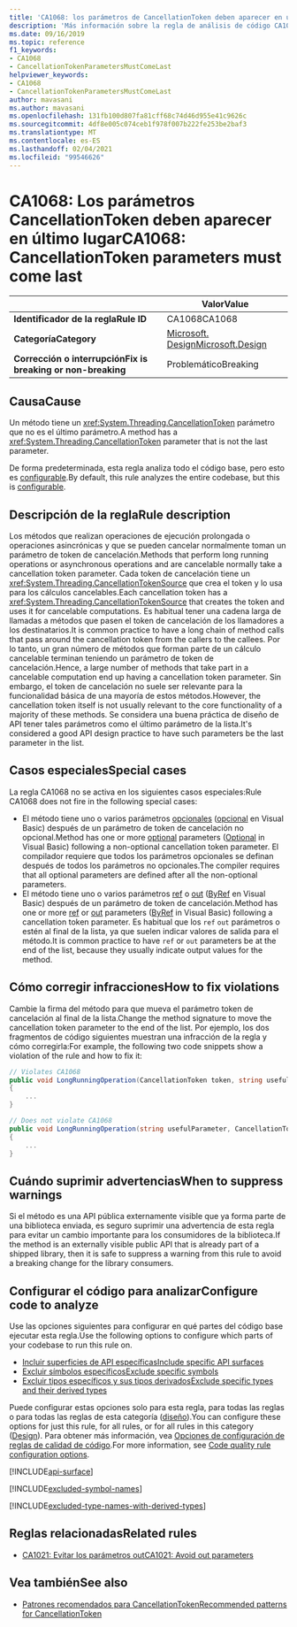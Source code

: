 ```yaml
---
title: 'CA1068: los parámetros de CancellationToken deben aparecer en último lugar (análisis de código)'
description: 'Más información sobre la regla de análisis de código CA1068: los parámetros de CancellationToken deben aparecer en último lugar'
ms.date: 09/16/2019
ms.topic: reference
f1_keywords:
- CA1068
- CancellationTokenParametersMustComeLast
helpviewer_keywords:
- CA1068
- CancellationTokenParametersMustComeLast
author: mavasani
ms.author: mavasani
ms.openlocfilehash: 131fb100d807fa81cff68c74d46d955e41c9626c
ms.sourcegitcommit: 4df8e005c074ceb1f978f007b222fe253be2baf3
ms.translationtype: MT
ms.contentlocale: es-ES
ms.lasthandoff: 02/04/2021
ms.locfileid: "99546626"
---
```

# <a name="ca1068-cancellationtoken-parameters-must-come-last"></a><span data-ttu-id="db49b-103">CA1068: Los parámetros CancellationToken deben aparecer en último lugar</span><span class="sxs-lookup"><span data-stu-id="db49b-103">CA1068: CancellationToken parameters must come last</span></span>

| | <span data-ttu-id="db49b-104">Valor</span><span class="sxs-lookup"><span data-stu-id="db49b-104">Value</span></span> |
|-|-|
| <span data-ttu-id="db49b-105">**Identificador de la regla**</span><span class="sxs-lookup"><span data-stu-id="db49b-105">**Rule ID**</span></span> |<span data-ttu-id="db49b-106">CA1068</span><span class="sxs-lookup"><span data-stu-id="db49b-106">CA1068</span></span>|
| <span data-ttu-id="db49b-107">**Categoría**</span><span class="sxs-lookup"><span data-stu-id="db49b-107">**Category**</span></span> |[<span data-ttu-id="db49b-108">Microsoft. Design</span><span class="sxs-lookup"><span data-stu-id="db49b-108">Microsoft.Design</span></span>](design-warnings.md)|
| <span data-ttu-id="db49b-109">**Corrección o interrupción**</span><span class="sxs-lookup"><span data-stu-id="db49b-109">**Fix is breaking or non-breaking**</span></span> |<span data-ttu-id="db49b-110">Problemático</span><span class="sxs-lookup"><span data-stu-id="db49b-110">Breaking</span></span>|

## <a name="cause"></a><span data-ttu-id="db49b-111">Causa</span><span class="sxs-lookup"><span data-stu-id="db49b-111">Cause</span></span>

<span data-ttu-id="db49b-112">Un método tiene un <xref:System.Threading.CancellationToken> parámetro que no es el último parámetro.</span><span class="sxs-lookup"><span data-stu-id="db49b-112">A method has a <xref:System.Threading.CancellationToken> parameter that is not the last parameter.</span></span>

<span data-ttu-id="db49b-113">De forma predeterminada, esta regla analiza todo el código base, pero esto es [configurable](#configure-code-to-analyze).</span><span class="sxs-lookup"><span data-stu-id="db49b-113">By default, this rule analyzes the entire codebase, but this is [configurable](#configure-code-to-analyze).</span></span>

## <a name="rule-description"></a><span data-ttu-id="db49b-114">Descripción de la regla</span><span class="sxs-lookup"><span data-stu-id="db49b-114">Rule description</span></span>

<span data-ttu-id="db49b-115">Los métodos que realizan operaciones de ejecución prolongada o operaciones asincrónicas y que se pueden cancelar normalmente toman un parámetro de token de cancelación.</span><span class="sxs-lookup"><span data-stu-id="db49b-115">Methods that perform long running operations or asynchronous operations and are cancelable normally take a cancellation token parameter.</span></span> <span data-ttu-id="db49b-116">Cada token de cancelación tiene un <xref:System.Threading.CancellationTokenSource> que crea el token y lo usa para los cálculos cancelables.</span><span class="sxs-lookup"><span data-stu-id="db49b-116">Each cancellation token has a <xref:System.Threading.CancellationTokenSource> that creates the token and uses it for cancelable computations.</span></span> <span data-ttu-id="db49b-117">Es habitual tener una cadena larga de llamadas a métodos que pasen el token de cancelación de los llamadores a los destinatarios.</span><span class="sxs-lookup"><span data-stu-id="db49b-117">It is common practice to have a long chain of method calls that pass around the cancellation token from the callers to the callees.</span></span> <span data-ttu-id="db49b-118">Por lo tanto, un gran número de métodos que forman parte de un cálculo cancelable terminan teniendo un parámetro de token de cancelación.</span><span class="sxs-lookup"><span data-stu-id="db49b-118">Hence, a large number of methods that take part in a cancelable computation end up having a cancellation token parameter.</span></span> <span data-ttu-id="db49b-119">Sin embargo, el token de cancelación no suele ser relevante para la funcionalidad básica de una mayoría de estos métodos.</span><span class="sxs-lookup"><span data-stu-id="db49b-119">However, the cancellation token itself is not usually relevant to the core functionality of a majority of these methods.</span></span> <span data-ttu-id="db49b-120">Se considera una buena práctica de diseño de API tener tales parámetros como el último parámetro de la lista.</span><span class="sxs-lookup"><span data-stu-id="db49b-120">It's considered a good API design practice to have such parameters be the last parameter in the list.</span></span>

## <a name="special-cases"></a><span data-ttu-id="db49b-121">Casos especiales</span><span class="sxs-lookup"><span data-stu-id="db49b-121">Special cases</span></span>

<span data-ttu-id="db49b-122">La regla CA1068 no se activa en los siguientes casos especiales:</span><span class="sxs-lookup"><span data-stu-id="db49b-122">Rule CA1068 does not fire in the following special cases:</span></span>

- <span data-ttu-id="db49b-123">El método tiene uno o varios parámetros [opcionales](../../../csharp/programming-guide/classes-and-structs/named-and-optional-arguments.md#optional-arguments) ([opcional](../../../visual-basic/programming-guide/language-features/procedures/optional-parameters.md) en Visual Basic) después de un parámetro de token de cancelación no opcional.</span><span class="sxs-lookup"><span data-stu-id="db49b-123">Method has one or more [optional](../../../csharp/programming-guide/classes-and-structs/named-and-optional-arguments.md#optional-arguments) parameters ([Optional](../../../visual-basic/programming-guide/language-features/procedures/optional-parameters.md) in Visual Basic) following a non-optional cancellation token parameter.</span></span> <span data-ttu-id="db49b-124">El compilador requiere que todos los parámetros opcionales se definan después de todos los parámetros no opcionales.</span><span class="sxs-lookup"><span data-stu-id="db49b-124">The compiler requires that all optional parameters are defined after all the non-optional parameters.</span></span>
- <span data-ttu-id="db49b-125">El método tiene uno o varios parámetros [ref](../../../csharp/language-reference/keywords/ref.md) o [out](../../../csharp/language-reference/keywords/out-parameter-modifier.md) ([ByRef](../../../visual-basic/language-reference/modifiers/byref.md) en Visual Basic) después de un parámetro de token de cancelación.</span><span class="sxs-lookup"><span data-stu-id="db49b-125">Method has one or more [ref](../../../csharp/language-reference/keywords/ref.md) or [out](../../../csharp/language-reference/keywords/out-parameter-modifier.md) parameters ([ByRef](../../../visual-basic/language-reference/modifiers/byref.md) in Visual Basic) following a cancellation token parameter.</span></span> <span data-ttu-id="db49b-126">Es habitual que los `ref` `out` parámetros o estén al final de la lista, ya que suelen indicar valores de salida para el método.</span><span class="sxs-lookup"><span data-stu-id="db49b-126">It is common practice to have `ref` or `out` parameters be at the end of the list, because they usually indicate output values for the method.</span></span>

## <a name="how-to-fix-violations"></a><span data-ttu-id="db49b-127">Cómo corregir infracciones</span><span class="sxs-lookup"><span data-stu-id="db49b-127">How to fix violations</span></span>

<span data-ttu-id="db49b-128">Cambie la firma del método para que mueva el parámetro token de cancelación al final de la lista.</span><span class="sxs-lookup"><span data-stu-id="db49b-128">Change the method signature to move the cancellation token parameter to the end of the list.</span></span> <span data-ttu-id="db49b-129">Por ejemplo, los dos fragmentos de código siguientes muestran una infracción de la regla y cómo corregirla:</span><span class="sxs-lookup"><span data-stu-id="db49b-129">For example, the following two code snippets show a violation of the rule and how to fix it:</span></span>

```csharp
// Violates CA1068
public void LongRunningOperation(CancellationToken token, string usefulParameter)
{
    ...
}
```

```csharp
// Does not violate CA1068
public void LongRunningOperation(string usefulParameter, CancellationToken token)
{
    ...
}
```

## <a name="when-to-suppress-warnings"></a><span data-ttu-id="db49b-130">Cuándo suprimir advertencias</span><span class="sxs-lookup"><span data-stu-id="db49b-130">When to suppress warnings</span></span>

<span data-ttu-id="db49b-131">Si el método es una API pública externamente visible que ya forma parte de una biblioteca enviada, es seguro suprimir una advertencia de esta regla para evitar un cambio importante para los consumidores de la biblioteca.</span><span class="sxs-lookup"><span data-stu-id="db49b-131">If the method is an externally visible public API that is already part of a shipped library, then it is safe to suppress a warning from this rule to avoid a breaking change for the library consumers.</span></span>

## <a name="configure-code-to-analyze"></a><span data-ttu-id="db49b-132">Configurar el código para analizar</span><span class="sxs-lookup"><span data-stu-id="db49b-132">Configure code to analyze</span></span>

<span data-ttu-id="db49b-133">Use las opciones siguientes para configurar en qué partes del código base ejecutar esta regla.</span><span class="sxs-lookup"><span data-stu-id="db49b-133">Use the following options to configure which parts of your codebase to run this rule on.</span></span>

- [<span data-ttu-id="db49b-134">Incluir superficies de API específicas</span><span class="sxs-lookup"><span data-stu-id="db49b-134">Include specific API surfaces</span></span>](#include-specific-api-surfaces)
- [<span data-ttu-id="db49b-135">Excluir símbolos específicos</span><span class="sxs-lookup"><span data-stu-id="db49b-135">Exclude specific symbols</span></span>](#exclude-specific-symbols)
- [<span data-ttu-id="db49b-136">Excluir tipos específicos y sus tipos derivados</span><span class="sxs-lookup"><span data-stu-id="db49b-136">Exclude specific types and their derived types</span></span>](#exclude-specific-types-and-their-derived-types)

<span data-ttu-id="db49b-137">Puede configurar estas opciones solo para esta regla, para todas las reglas o para todas las reglas de esta categoría ([diseño](design-warnings.md)).</span><span class="sxs-lookup"><span data-stu-id="db49b-137">You can configure these options for just this rule, for all rules, or for all rules in this category ([Design](design-warnings.md)).</span></span> <span data-ttu-id="db49b-138">Para obtener más información, vea [Opciones de configuración de reglas de calidad de código](../code-quality-rule-options.md).</span><span class="sxs-lookup"><span data-stu-id="db49b-138">For more information, see [Code quality rule configuration options](../code-quality-rule-options.md).</span></span>

[!INCLUDE[api-surface](~/includes/code-analysis/api-surface.md)]

[!INCLUDE[excluded-symbol-names](~/includes/code-analysis/excluded-symbol-names.md)]

[!INCLUDE[excluded-type-names-with-derived-types](~/includes/code-analysis/excluded-type-names-with-derived-types.md)]

## <a name="related-rules"></a><span data-ttu-id="db49b-139">Reglas relacionadas</span><span class="sxs-lookup"><span data-stu-id="db49b-139">Related rules</span></span>

- [<span data-ttu-id="db49b-140">CA1021: Evitar los parámetros out</span><span class="sxs-lookup"><span data-stu-id="db49b-140">CA1021: Avoid out parameters</span></span>](ca1021.md)

## <a name="see-also"></a><span data-ttu-id="db49b-141">Vea también</span><span class="sxs-lookup"><span data-stu-id="db49b-141">See also</span></span>

- [<span data-ttu-id="db49b-142">Patrones recomendados para CancellationToken</span><span class="sxs-lookup"><span data-stu-id="db49b-142">Recommended patterns for CancellationToken</span></span>](https://devblogs.microsoft.com/premier-developer/recommended-patterns-for-cancellationtoken/)

